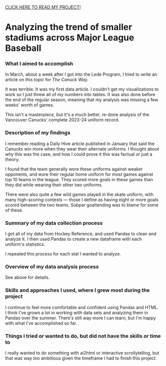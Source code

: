 <a href="https://milesbolton.github.io/canucks-uniform-record-2023-24/">CLICK HERE TO READ MY PROJECT!</a>

# Analyzing the trend of smaller stadiums across Major League Baseball
### What I aimed to accomplish
In March, about a week after I got into the Lede Program, I tried to write an article on this topic for <i>The Canuck Way.</i> 

It was terrible. It was my first data article. I couldn't get my visualizations to work so I just threw all of my numbers into tables. It was also done before the end of the regular season, meaning that my analysis was missing a few weeks' worth of games.

This isn't a masterpiece, but it's a much better, re-done analysis of the Vancouver Canucks' complete 2023-24 uniform record.

### Description of my findings
I remember reading a Daily Hive article published in January that said the Canucks win more when they wear their alternate uniforms. I thought about why this was the case, and how I could prove it this was factual or just a theory.

I found that the team generally wore these uniforms against weaker opponents, and wore their regular home uniform for most games against top 10 teams in the league. They scored more goals in these games than they did while wearing their other two uniforms.

There were also quite a few wild games played in the skate uniform, with many high-scoring contests — those I define as having eight or more goals scored between the two teams. Subpar goaltending was to blame for some of these.

### Summary of my data collection process
I got all of my data from Hockey Reference, and used Pandas to clean and analyze it. I then used Pandas to create a new dataframe with each uniform's statistics.

I repeated this process for each stat I wanted to analyze.

### Overview of my data analysis process
See above for details.

### Skills and approaches I used, where I grew most during the project
I continue to feel more comfortable and confident using Pandas and HTML. I think I've grown a lot in working with data sets and analyzing them in Pandas over the summer. There's still way more I can learn, but I'm happy with what I've accomplished so far.

### Things I tried or wanted to do, but did not have the skills or time to
I really wanted to do something with ai2html or interactive scrollytelling, but that was way too ambitious given the timeframe I had to finish this project.
